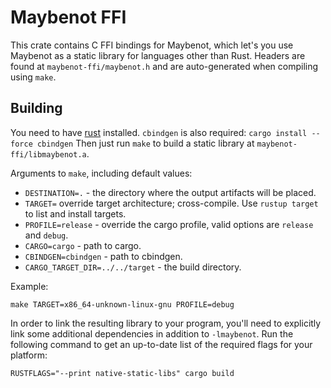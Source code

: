 # Maybenot FFI

This crate contains C FFI bindings for Maybenot, which let's you use Maybenot as a static library
for languages other than Rust. Headers are found at `maybenot-ffi/maybenot.h` and are
auto-generated when compiling using `make`.

## Building
You need to have [rust](https://rustup.rs/) installed.
`cbindgen` is also required: `cargo install --force cbindgen`
Then just run `make` to build a static library at `maybenot-ffi/libmaybenot.a`.

Arguments to `make`, including default values:
- `DESTINATION=.` - the directory where the output artifacts will be placed.
- `TARGET=` override target architecture; cross-compile.
  Use `rustup target` to list and install targets.
- `PROFILE=release` - override the cargo profile, valid options are `release` and `debug`.
- `CARGO=cargo` - path to cargo.
- `CBINDGEN=cbindgen` - path to cbindgen.
- `CARGO_TARGET_DIR=../../target` - the build directory.

Example:
```
make TARGET=x86_64-unknown-linux-gnu PROFILE=debug
```

In order to link the resulting library to your program, you'll need to explicitly link some
additional dependencies in addition to `-lmaybenot`.
Run the following command to get an up-to-date list of the required flags for your platform:
```
RUSTFLAGS="--print native-static-libs" cargo build
```

